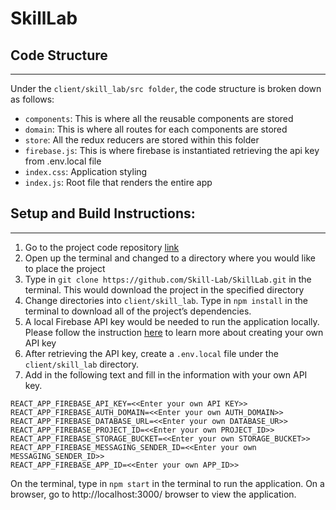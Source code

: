 # SkillLab

## Code Structure
---
Under the `client/skill_lab/src folder`, the code structure is broken down as follows:

- `components`: This is where all the reusable components are stored 
- `domain`: This is where all routes for each components are stored 
- `store`: All the redux reducers are stored within this folder
- `firebase.js`: This is where firebase is instantiated retrieving the api key from .env.local file
- `index.css`: Application styling
- `index.js`: Root file that renders the entire app

## Setup and Build Instructions: 
---
1. Go to the project code repository [link](https://github.com/Skill-Lab/SkillLab/)
2. Open up the terminal and changed to a directory where you would like to place the project
3. Type in `git clone https://github.com/Skill-Lab/SkillLab.git` in the terminal. This would download the project in the specified directory
4. Change directories into `client/skill_lab`. Type in `npm install` in the terminal to download all of the project’s dependencies.
5. A local Firebase API key would be needed to run the application locally. Please follow the instruction [here](https://firebase.google.com/docs/web/setup) to learn more about creating your own API key
6. After retrieving the API key, create a `.env.local` file under the `client/skill_lab` directory. 
7. Add in the following text and fill in the information with your own API key.
  ```
  REACT_APP_FIREBASE_API_KEY=<<Enter your own API KEY>>
  REACT_APP_FIREBASE_AUTH_DOMAIN=<<Enter your own AUTH_DOMAIN>>
  REACT_APP_FIREBASE_DATABASE_URL=<<Enter your own DATABASE_UR>>
  REACT_APP_FIREBASE_PROJECT_ID=<<Enter your own PROJECT_ID>>
  REACT_APP_FIREBASE_STORAGE_BUCKET=<<Enter your own STORAGE_BUCKET>>
  REACT_APP_FIREBASE_MESSAGING_SENDER_ID=<<Enter your own MESSAGING_SENDER_ID>>
  REACT_APP_FIREBASE_APP_ID=<<Enter your own APP_ID>>
  ```

On the terminal, type in `npm start` in the terminal to run the application. On a browser, go to http://localhost:3000/ browser to view the application.
